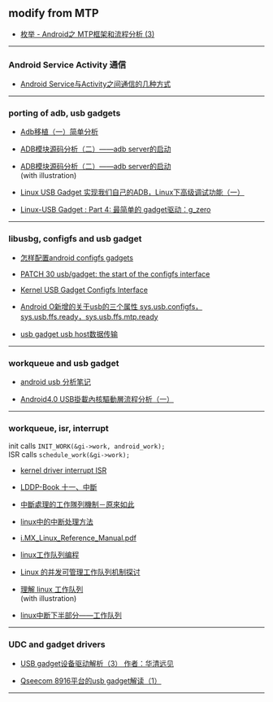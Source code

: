 ## modify from MTP

* [枚举 - Android之 MTP框架和流程分析 (3)](https://blog.csdn.net/u011279649/article/details/40950799)





----------------------------------------------------------
### Android Service Activity 通信
* [Android Service与Activity之间通信的几种方式](https://blog.csdn.net/xiaanming/article/details/9750689)





----------------------------------------------------------
### porting of adb, usb gadgets

* [Adb移植（一）简单分析](https://blog.csdn.net/mirkerson/article/details/32306955)

* [ADB模块源码分析（二）——adb server的启动](http://www.apkbus.com/blog-50331-54621.html)

* [ADB模块源码分析（二）——adb server的启动](https://blog.csdn.net/xiaoyida11/article/details/51322193)   
(with illustration)

* [Linux USB Gadget 实现我们自己的ADB，Linux下高级调试功能（一）](https://blog.csdn.net/ShuoWangLiangXian/article/details/38363151)

* [Linux-USB Gadget : Part 4: 最简单的 gadget驱动：g_zero](https://blog.csdn.net/zjujoe/article/details/2675095)







----------------------------------------------------------
### libusbg, configfs and usb gadget

* [怎样配置android configfs gadgets](https://blog.csdn.net/csdn66_2016/article/details/79614807)

* [PATCH 30 usb/gadget: the start of the configfs interface](https://www.spinics.net/lists/linux-usb/msg76388.html)

* [Kernel USB Gadget Configfs Interface](https://events.static.linuxfound.org/sites/events/files/slides/USB%20Gadget%20Configfs%20API_0.pdf)

* [Android O新增的关于usb的三个属性 sys.usb.configfs，sys.usb.ffs.ready，sys.usb.ffs.mtp.ready](https://blog.csdn.net/u014135607/article/details/80011192)

* [usb gadget usb host数据传输](https://blog.csdn.net/weixin_38123672/article/details/75126375)







----------------------------------------------------------
### workqueue and usb gadget

* [android usb 分析笔记](https://blog.csdn.net/cfy_phonex/article/details/22654439)

* [Android4.0 USB掛載內核驅動層流程分析（一）](https://www.dayexie.com/detail652694.html)



----------------------------------------------------------
### workqueue, isr, interrupt  
init calls `INIT_WORK(&gi->work, android_work);`  
ISR calls `schedule_work(&gi->work);`  
* [kernel driver interrupt ISR](https://www.ptt.cc/bbs/LinuxDev/M.1489760401.A.565.html)

* [LDDP-Book 十一、中斷](http://silverfoxkkk.pixnet.net/blog/post/45000257-lddp%3A%E5%8D%81%E4%B8%80%E3%80%81%E4%B8%AD%E6%96%B7)

* [中斷處理的工作隊列機制－原來如此](http://blog.xuite.net/tzeng015/twblog/113271950-%E4%B8%AD%E6%96%B7%E8%99%95%E7%90%86%E7%9A%84%E5%B7%A5%E4%BD%9C%E9%9A%8A%E5%88%97%E6%A9%9F%E5%88%B6%EF%BC%8D%E5%8E%9F%E4%BE%86%E5%A6%82%E6%AD%A4)

* [linux中的中断处理方法](http://blog.51cto.com/11674570/1951161)

* [i.MX_Linux_Reference_Manual.pdf](file:///home/jason/Downloads/i.MX_Linux_Reference_Manual.pdf)

* [linux工作队列编程](https://blog.csdn.net/scottgly/article/details/6846824)

* [Linux 的并发可管理工作队列机制探讨](https://www.ibm.com/developerworks/cn/linux/l-cn-cncrrc-mngd-wkq/)

* [理解 linux 工作队列](https://blog.csdn.net/sinat_30545941/article/details/72871596)   
(with illustration)

* [linux中断下半部分——工作队列](https://blog.csdn.net/u013686805/article/details/21003329)






----------------------------------------------------------
### UDC and gadget drivers

* [USB gadget设备驱动解析（3） 作者：华清远见](http://emb.hqyj.com/Column/Column141.htm)

* [Qseecom 8916平台的usb gadget解读（1）](https://blog.csdn.net/u013308744/article/details/52368739)




----------------------------------------------------------
